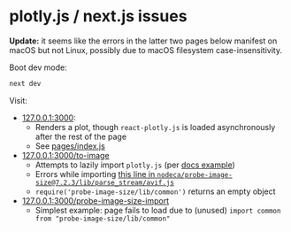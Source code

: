 # plotly.js / next.js issues

**Update:** it seems like the errors in the latter two pages below manifest on macOS but not Linux, possibly due to macOS filesystem case-insensitivity.

Boot dev mode:
```bash
next dev
```

Visit:
- [127.0.0.1:3000](http://127.0.0.1:3000):
  - Renders a plot, though `react-plotly.js` is loaded asynchronously after the rest of the page
  - See [pages/index.js](pages/index.js)
- [127.0.0.1:3000/to-image](http://127.0.0.1:3000/to-image)
  - Attempts to lazily import `plotly.js` (per [docs example]())
  - Errors while importing [this line in `nodeca/probe-image-size@7.2.3/lib/parse_stream/avif.js`](https://github.com/nodeca/probe-image-size/blob/7.2.3/lib/parse_stream/avif.js#L20)
  - `require('probe-image-size/lib/common')` returns an empty object
- [127.0.0.1:3000/probe-image-size-import](http://127.0.0.1:3000/probe-image-size-import)
  - Simplest example: page fails to load due to (unused) `import common from "probe-image-size/lib/common"`
